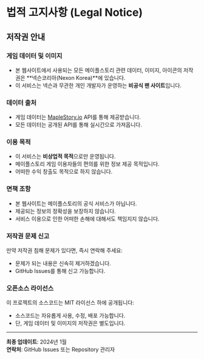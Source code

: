 # 법적 고지사항 (Legal Notice)

## 저작권 안내

### 게임 데이터 및 이미지
- 본 웹사이트에서 사용되는 모든 메이플스토리 관련 데이터, 이미지, 아이콘의 저작권은 **넥슨코리아(Nexon Korea)**에 있습니다.
- 이 서비스는 넥슨과 무관한 개인 개발자가 운영하는 **비공식 팬 사이트**입니다.

### 데이터 출처
- 게임 데이터는 [MapleStory.io](https://maplestory.io) API를 통해 제공받습니다.
- 모든 데이터는 공개된 API를 통해 실시간으로 가져옵니다.

### 이용 목적
- 이 서비스는 **비상업적 목적**으로만 운영됩니다.
- 메이플스토리 게임 이용자들의 편의를 위한 정보 제공 목적입니다.
- 어떠한 수익 창출도 목적으로 하지 않습니다.

### 면책 조항
- 본 웹사이트는 메이플스토리의 공식 서비스가 아닙니다.
- 제공되는 정보의 정확성을 보장하지 않습니다.
- 서비스 이용으로 인한 어떠한 손해에 대해서도 책임지지 않습니다.

### 저작권 문제 신고
만약 저작권 침해 문제가 있다면, 즉시 연락해 주세요:
- 문제가 되는 내용은 신속히 제거하겠습니다.
- GitHub Issues를 통해 신고 가능합니다.

### 오픈소스 라이선스
이 프로젝트의 소스코드는 MIT 라이선스 하에 공개됩니다:
- 소스코드는 자유롭게 사용, 수정, 배포 가능합니다.
- 단, 게임 데이터 및 이미지의 저작권은 별도입니다.

---
**최종 업데이트**: 2024년 1월  
**연락처**: GitHub Issues 또는 Repository 관리자